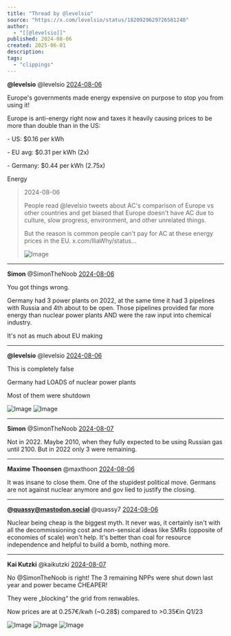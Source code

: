 ```yaml
---
title: "Thread by @levelsio"
source: "https://x.com/levelsio/status/1820929629726581240"
author:
  - "[[@levelsio]]"
published: 2024-08-06
created: 2025-06-01
description:
tags:
  - "clippings"
---
```

**@levelsio** @levelsio [2024-08-06](https://x.com/levelsio/status/1820876257300783505)

Europe's governments made energy expensive on purpose to stop you from using it!

Europe is anti-energy right now and taxes it heavily causing prices to be more than double than in the US:

\- US: $0.16 per kWh

\- EU avg: $0.31 per kWh (2x)

\- Germany: $0.44 per kWh (2.75x)

Energy

> 2024-08-06
> 
> People read @levelsio tweets about AC's comparison of Europe vs other countries and get biased that Europe doesn't have AC due to culture, slow progress, environment, and other unrelated things.
> 
> But the reason is common people can't pay for AC at these energy prices in the EU. x.com/IliaWhy/status…
> 
> ![Image](https://pbs.twimg.com/media/GUUNTYyWMAIWejw?format=jpg&name=large)

---

**Simon** @SimonTheNoob [2024-08-06](https://x.com/SimonTheNoob/status/1820878120888533426)

You got things wrong.

Germany had 3 power plants on 2022, at the same time it had 3 pipelines with Russia and 4th about to be open. Those pipelines provided far more energy than nuclear power plants AND were the raw input into chemical industry.

It's not as much about EU making

---

**@levelsio** @levelsio [2024-08-06](https://x.com/levelsio/status/1820929629726581240)

This is completely false

Germany had LOADS of nuclear power plants

Most of them were shutdown

![Image](https://pbs.twimg.com/media/GUU92NnXYAACjvi?format=jpg&name=large) ![Image](https://pbs.twimg.com/media/GUU92NqXkAA655Z?format=jpg&name=large)

---

**Simon** @SimonTheNoob [2024-08-07](https://x.com/SimonTheNoob/status/1821001112863781103)

Not in 2022. Maybe 2010, when they fully expected to be using Russian gas until 2100. But in 2022 only 3 were remaining.

---

**Maxime Thoonsen** @maxthoon [2024-08-06](https://x.com/maxthoon/status/1820932005292356036)

It was insane to close them. One of the stupidest political move. Germans are not against nuclear anymore and gov lied to justify the closing.

---

**@quassy@mastodon.social** @quassy7 [2024-08-06](https://x.com/quassy7/status/1820940810788987218)

Nuclear being cheap is the biggest myth. It never was, it certainly isn't with all the decommissioning cost and non-sensical ideas like SMRs (opposite of economies of scale) won't help. It's better than coal for resource independence and helpful to build a bomb, nothing more.

---

**Kai Kutzki** @kaikutzki [2024-08-07](https://x.com/kaikutzki/status/1821126235654660406)

No @SimonTheNoob is right! The 3 remaining NPPs were shut down last year and power became CHEAPER!

They were „blocking“ the grid from renwables.

Now prices are at 0.257€/kwh (~0.28$) compared to >0.35€in Q1/23

![Image](https://pbs.twimg.com/media/GUXwqEmWQAAvMDc?format=jpg&name=large) ![Image](https://pbs.twimg.com/media/GUXwqEnXsAAwrWv?format=jpg&name=large) ![Image](https://pbs.twimg.com/media/GUXwqEmX0AAq-vD?format=jpg&name=large)
